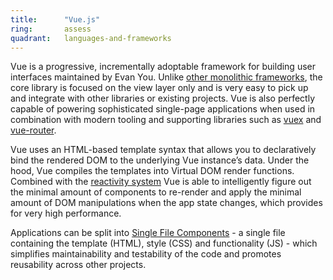 ```yaml
---
title:      "Vue.js"
ring:       assess
quadrant:   languages-and-frameworks
---
```


Vue is a progressive, incrementally adoptable framework for building user interfaces maintained by Evan You. Unlike [other monolithic frameworks](http://vuejs.org/v2/guide/comparison.html), the core library is focused on the view layer only and is very easy to pick up and integrate with other libraries or existing projects. Vue is also perfectly capable of powering sophisticated single-page applications when used in combination with modern tooling and supporting libraries such as [vuex](https://vuex.vuejs.org/en/) and [vue-router](http://router.vuejs.org/en/).

Vue uses an HTML-based template syntax that allows you to declaratively bind the rendered DOM to the underlying Vue instance’s data. Under the hood, Vue compiles the templates into Virtual DOM render functions. Combined with the [reactivity system](http://vuejs.org/v2/guide/reactivity.html) Vue is able to intelligently figure out the minimal amount of components to re-render and apply the minimal amount of DOM manipulations when the app state changes, which provides for very high performance.

Applications can be split into [Single File Components](http://vuejs.org/v2/guide/single-file-components.html) - a single file containing the template (HTML), style (CSS) and functionality (JS) - which simplifies maintainability and testability of the code and promotes reusability across other projects.
